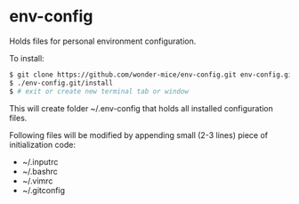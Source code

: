 env-config
==========
Holds files for personal environment configuration.

To install:
```bash
$ git clone https://github.com/wonder-mice/env-config.git env-config.git
$ ./env-config.git/install
$ # exit or create new terminal tab or window
```
This will create folder ~/.env-config that holds all installed configuration files.

Following files will be modified by appending small (2-3 lines) piece of
initialization code:
* ~/.inputrc
* ~/.bashrc
* ~/.vimrc
* ~/.gitconfig
